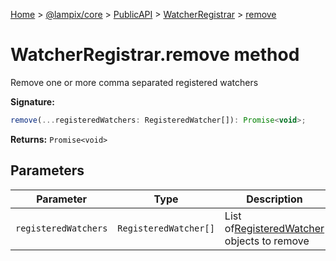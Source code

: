 [Home](./index) &gt; [@lampix/core](./core.md) &gt; [PublicAPI](./core.publicapi.md) &gt; [WatcherRegistrar](./core.publicapi.watcherregistrar.md) &gt; [remove](./core.publicapi.watcherregistrar.remove.md)

# WatcherRegistrar.remove method

Remove one or more comma separated registered watchers

**Signature:**
```javascript
remove(...registeredWatchers: RegisteredWatcher[]): Promise<void>;
```
**Returns:** `Promise<void>`

## Parameters

|  Parameter | Type | Description |
|  --- | --- | --- |
|  `registeredWatchers` | `RegisteredWatcher[]` | List of[RegisteredWatcher](./core.registeredwatcher.md) objects to remove |

